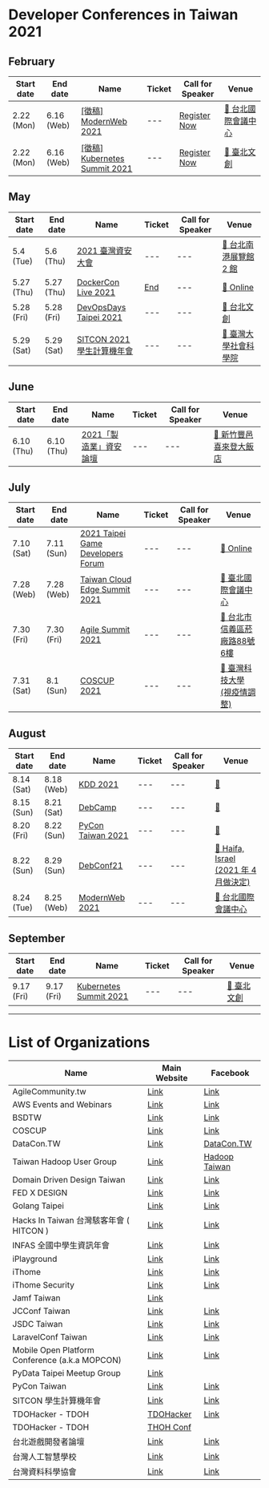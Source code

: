 # Developer Conferences in Taiwan 2021

## February

| Start date | End date | Name | Ticket | Call for Speaker | Venue |
| ---------- | -------- | ---- | ------ | ---------------- | ----- |
| 2.22 (Mon) | 6.16 (Web) | [[徵稿] ModernWeb 2021](https://modernweb.tw/) | --- | [Register Now](https://forms.gle/BGdVPSZj3PYkRve28) | [🛵 台北國際會議中心](https://maps.google.com/?q=%E5%8F%B0%E5%8C%97%E5%9C%8B%E9%9A%9B%E6%9C%83%E8%AD%B0%E4%B8%AD%E5%BF%83)
 |2.22 (Mon) | 6.16 (Web) | [[徵稿] Kubernetes Summit 2021](https://k8s.ithome.com.tw/) | --- | [Register Now](https://forms.gle/ojru9WALyZuuSoVh8) | [🛵 臺北文創](https://maps.google.com/?q=%E8%87%BA%E5%8C%97%E6%96%87%E5%89%B5) |

## May

| Start date | End date | Name | Ticket | Call for Speaker | Venue |
| ---------- | -------- | ---- | ------ | ---------------- | ----- |
| 5.4 (Tue) | 5.6 (Thu) | [2021 臺灣資安大會](https://event.ithome.com.tw/live/cfs_cybersec2021/index.html) | --- | --- | [🛵 台北南港展覽館 2 館](https://maps.google.com/?q=%E5%8F%B0%E5%8C%97%E5%8D%97%E6%B8%AF%E5%B1%95%E8%A6%BD%E9%A4%A8%202%20%E9%A4%A8)
 |5.27 (Thu) | 5.27 (Thu) | [DockerCon Live 2021](https://www.docker.com/dockercon-live/2021/) | [End](https://www.docker.com/dockercon-live/2021/) | --- | [🛫 Online](https://maps.google.com/?q=Online)
 |5.28 (Fri) | 5.28 (Fri) | [DevOpsDays Taipei 2021](https://devopsdays.tw/) | --- | --- | [🛵 台北文創](https://maps.google.com/?q=%E5%8F%B0%E5%8C%97%E6%96%87%E5%89%B5)
 |5.29 (Sat) | 5.29 (Sat) | [SITCON 2021 學生計算機年會](https://sitcon.org/2021) | --- | --- | [🛵 臺灣大學社會科學院](https://maps.google.com/?q=%E8%87%BA%E7%81%A3%E5%A4%A7%E5%AD%B8%E7%A4%BE%E6%9C%83%E7%A7%91%E5%AD%B8%E9%99%A2) |

## June

| Start date | End date | Name | Ticket | Call for Speaker | Venue |
| ---------- | -------- | ---- | ------ | ---------------- | ----- |
| 6.10 (Thu) | 6.10 (Thu) | [2021「製造業」資安論壇](https://secutechinfosecurity.tw.messefrankfurt.com/taipei/zh-tw/programme-events/info_security_event.html) | --- | --- | [🛵 新竹豐邑喜來登大飯店](https://maps.google.com/?q=%E6%96%B0%E7%AB%B9%E8%B1%90%E9%82%91%E5%96%9C%E4%BE%86%E7%99%BB%E5%A4%A7%E9%A3%AF%E5%BA%97) |

## July

| Start date | End date | Name | Ticket | Call for Speaker | Venue |
| ---------- | -------- | ---- | ------ | ---------------- | ----- |
| 7.10 (Sat) | 7.11 (Sun) | [2021 Taipei Game Developers Forum](https://2021.tgdf.tw/) | --- | --- | [🛵 Online](https://maps.google.com/?q=Online)
 |7.28 (Web) | 7.28 (Web) | [Taiwan Cloud Edge Summit 2021](https://cloudsummit.ithome.com.tw/) | --- | --- | [🛵 臺北國際會議中心](https://maps.google.com/?q=%E8%87%BA%E5%8C%97%E5%9C%8B%E9%9A%9B%E6%9C%83%E8%AD%B0%E4%B8%AD%E5%BF%83)
 |7.30 (Fri) | 7.30 (Fri) | [Agile Summit 2021](https://summit.ithome.com.tw/agile) | --- | --- | [🛵 台北市信義區菸廠路88號6樓](https://maps.google.com/?q=%E5%8F%B0%E5%8C%97%E5%B8%82%E4%BF%A1%E7%BE%A9%E5%8D%80%E8%8F%B8%E5%BB%A0%E8%B7%AF88%E8%99%9F6%E6%A8%93)
 |7.31 (Sat) | 8.1 (Sun) | [COSCUP 2021](https://coscup.medium.com/coscup-%E6%90%B6%E5%85%88%E5%A0%B1-2021-%E9%96%8B%E8%B7%91%E5%9B%89-cb6c12fb097) | --- | --- | [🛵 臺灣科技大學 (視疫情調整)](https://maps.google.com/?q=%E8%87%BA%E7%81%A3%E7%A7%91%E6%8A%80%E5%A4%A7%E5%AD%B8%20(%E8%A6%96%E7%96%AB%E6%83%85%E8%AA%BF%E6%95%B4)) |

## August

| Start date | End date | Name | Ticket | Call for Speaker | Venue |
| ---------- | -------- | ---- | ------ | ---------------- | ----- |
| 8.14 (Sat) | 8.18 (Web) | [KDD 2021](https://www.kdd.org/kdd2021/) | --- | --- | [🛫 ](https://maps.google.com/?q=)
 |8.15 (Sun) | 8.21 (Sat) | [DebCamp](https://debconf21.debconf.org/) | --- | --- | [🛫 ](https://maps.google.com/?q=)
 |8.20 (Fri) | 8.22 (Sun) | [PyCon Taiwan 2021](https://tw.pycon.org/) | --- | --- | [🛵 ](https://maps.google.com/?q=)
 |8.22 (Sun) | 8.29 (Sun) | [DebConf21](https://debconf21.debconf.org/) | --- | --- | [🛫 Haifa, Israel (2021 年 4 月做決定)](https://maps.google.com/?q=Haifa,%20Israel%20(2021%20%E5%B9%B4%204%20%E6%9C%88%E5%81%9A%E6%B1%BA%E5%AE%9A))
 |8.24 (Tue) | 8.25 (Web) | [ModernWeb 2021](https://modernweb.tw/) | --- | --- | [🛵 台北國際會議中心](https://maps.google.com/?q=%E5%8F%B0%E5%8C%97%E5%9C%8B%E9%9A%9B%E6%9C%83%E8%AD%B0%E4%B8%AD%E5%BF%83) |

## September

| Start date | End date | Name | Ticket | Call for Speaker | Venue |
| ---------- | -------- | ---- | ------ | ---------------- | ----- |
| 9.17 (Fri) | 9.17 (Fri) | [Kubernetes Summit 2021](https://k8s.ithome.com.tw/) | --- | --- | [🛵 臺北文創](https://maps.google.com/?q=%E8%87%BA%E5%8C%97%E6%96%87%E5%89%B5) |

---

# List of Organizations

| Name | Main Website | Facebook |
| ---- | ------------ | -------- |
| AgileCommunity.tw | [Link](https://agilecommunity.tw/) | [Link](https://www.facebook.com/AgileCommunity.tw/)
 |AWS Events and Webinars | [Link](https://aws.amazon.com/events) | [Link](https://www.facebook.com/amazonwebservices)
 |BSDTW | [Link](https://bsdtw.org/) | [Link](https://www.facebook.com/BSDTW/)
 |COSCUP | [Link](https://coscup.org/) | [Link](https://www.facebook.com/coscup/)
 |DataCon.TW | [Link](https://datacon.tw/) | [DataCon.TW](https://zh-tw.facebook.com/datacon.tw/)
 |Taiwan Hadoop User Group | [Link](http://www.hadoop.tw/) | [Hadoop Taiwan](https://www.facebook.com/groups/hadoop.tw/)
 |Domain Driven Design Taiwan | [Link](https://www.ddd-tw.com/) | [Link](https://www.facebook.com/DDDCommunity.tw/)
 |FED X DESIGN | [Link](https://www.fed.tw/) | [Link](https://www.facebook.com/groups/f2e.tw/)
 |Golang Taipei | [Link](https://www.meetup.com/golang-taipei-meetup) | [Link](https://www.facebook.com/groups/269001993248363)
 |Hacks In Taiwan 台灣駭客年會 ( HITCON ) | [Link](https://hitcon.org/) | [Link](https://www.facebook.com/HITCON)
 |INFAS 全國中學生資訊年會 | [Link](https://infas.club/) | [Link](https://www.facebook.com/infas.club)
 |iPlayground | [Link](https://iplayground.io/) | [Link](https://www.facebook.com/theiPlayground)
 |iThome | [Link](https://www.ithome.com.tw/) | [Link](https://zh-tw.facebook.com/ithomeonline)
 |iThome Security | [Link](https://www.ithome.com.tw/) | [Link](https://zh-tw.facebook.com/ithomecyber)
 |Jamf Taiwan | [Link](https://twitter.com/JAMFSoftwareTW) | 
JCConf Taiwan | [Link](https://jcconf.tw/) | [Link](https://www.facebook.com/jcconf/)
 |JSDC Taiwan | [Link](https://jsdc.tw/) | [Link](https://www.facebook.com/JSDC.TW/)
 |LaravelConf Taiwan | [Link](https://laravelconf.tw/) | [Link](https://zh-tw.facebook.com/laravelconftw/)
 |Mobile Open Platform Conference (a.k.a MOPCON) | [Link](https://mopcon.org/) | [Link](https://zh-tw.facebook.com/mopcon/)
 |PyData Taipei Meetup Group | [Link](https://www.meetup.com/PyData-Taipei-Meetup-Group/) | 
PyCon Taiwan | [Link](https://tw.pycon.org) | [Link](https://zh-tw.facebook.com/pycontw/)
 |SITCON 學生計算機年會 | [Link](https://sitcon.org/) | [Link](https://sitcon.org/fb)
 |TDOHacker - TDOH | [TDOHacker](https://tdohacker.org/) | [Link](https://www.facebook.com/tdohacker)
 |TDOHacker - TDOH | [THOH Conf](https://tdoh-conf.online/) | 
台北遊戲開發者論壇 | [Link](https://tgdf.tw/) | [Link](https://www.facebook.com/TGDF.Official/)
 |台灣人工智慧學校 | [Link](https://aiacademy.tw/) | [Link](https://www.facebook.com/aiacademy.tw/)
 |台灣資料科學協會 | [Link](http://foundation.datasci.tw/) | [Link](https://www.facebook.com/twdsconf/) |
